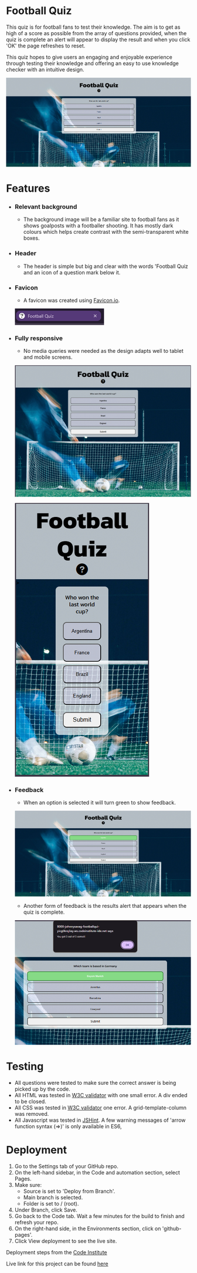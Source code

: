 # Football Quiz

This quiz is for football fans to test their knowledge. The aim is to get as high of a score as possible from the array of questions provided, when the quiz is complete an alert will appear to display the result and when you click 'OK' the page refreshes to reset.

This quiz hopes to give users an engaging and enjoyable experience through testing their knowledge and offering an easy to use knowledge checker with an intuitive design.

![Screenshot of home page on laptop](assets/images/laptop.png)

# Features

- ### Relevant background
    - The background image will be a familiar site to football fans as it shows goalposts with a footballer shooting. It has mostly dark colours which helps create contrast with the semi-transparent white boxes.

- ### Header
    - The header is simple but big and clear with the words 'Football Quiz and an icon of a question mark below it. 

- ### Favicon
    - A favicon was created using [Favicon.io](https://favicon.io/).
    
    ![Screenshot of favicon in tab](assets/images/favicon.png)

- ### Fully responsive
    - No media queries were needed as the design adapts well to tablet and mobile screens.

    ![Screenshot of tablet](assets/images/tablet.png)

    ![Screenshot of mobile](assets/images/mobile.png)

- ### Feedback
    - When an option is selected it will turn green to show feedback.

    ![Screenshot of select highlight](assets/images/highlight-answer.png)

    - Another form of feedback is the results alert that appears when the quiz is complete. 

    ![Screenshot of results](assets/images/results-feedback.png)

# Testing

- All questions were tested to make sure the correct answer is being picked up by the code.
- All HTML was tested in [W3C validator](https://validator.w3.org/) with one small error. A div ended to be closed.
- All CSS was tested in [W3C validator](https://jigsaw.w3.org/css-validator/) one error. A grid-template-column was removed.
- All Javascript was tested in [JSHint](https://jshint.com/). A few warning messages of 'arrow function syntax (=>)' is only available in ES6,

# Deployment

1. Go to the Settings tab of your GitHub repo.
2. On the left-hand sidebar, in the Code and automation section, select Pages.
3. Make sure:
    - Source is set to 'Deploy from Branch'.
    - Main branch is selected.
    - Folder is set to / (root).
4. Under Branch, click Save.
5. Go back to the Code tab. Wait a few minutes for the build to finish and refresh your repo.
6. On the right-hand side, in the Environments section, click on 'github-pages'.
7. Click View deployment to see the live site. 

Deployment steps from the [Code Institute](https://codeinstitute.net/)

Live link for this project can be found [here](https://johnnysavageni.github.io/football_quiz//)